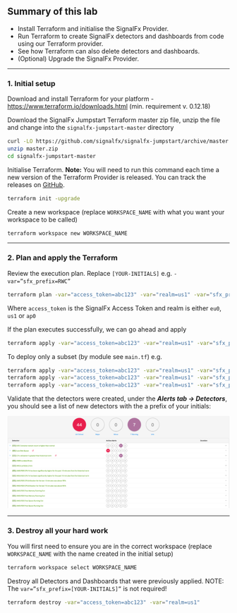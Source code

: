 ## Summary of this lab
* Install Terraform and initialise the SignalFx Provider.
* Run Terraform to create SignalFx detectors and dashboards from code using our Terraform provider.
* See how Terraform can also delete detectors and dashboards.
* (Optional) Upgrade the SignalFx Provider.
***
### 1. Initial setup
Download and install Terraform for your platform - https://www.terraform.io/downloads.html (min. requirement v. 0.12.18)

Download the SignalFx Jumpstart Terraform master zip file, unzip the file and change into the `signalfx-jumpstart-master` directory

``` bash
curl -LO https://github.com/signalfx/signalfx-jumpstart/archive/master.zip
unzip master.zip
cd signalfx-jumpstart-master
```

Initialise Terraform. **Note:** You will need to run this command each time a new version of the Terraform Provider is released. You can track the releases on [GitHub](https://github.com/terraform-providers/terraform-provider-signalfx/releases).

```bash
terraform init -upgrade
```

Create a new workspace (replace `WORKSPACE_NAME` with what you want your workspace to be called)

``` bash
terraform workspace new WORKSPACE_NAME
```

---

### 2. Plan and apply the Terraform
Review the execution plan. Replace `[YOUR-INITIALS]` e.g. `-var=”sfx_prefix=RWC”`

``` bash
terraform plan -var="access_token=abc123" -var="realm=us1" -var="sfx_prefix=[YOUR-INITIALS]"
```

Where `access_token` is the SignalFx Access Token and realm is either `eu0`, `us1` or `ap0`

If the plan executes successfully, we can go ahead and apply
``` bash
terraform apply -var="access_token=abc123" -var="realm=us1" -var="sfx_prefix=[YOUR-INITIALS]"
```

To deploy only a subset (by module see `main.tf`) e.g.
``` bash
terraform apply -var="access_token=abc123" -var="realm=us1" -var="sfx_prefix=[YOUR-INITIALS]" -target=module.aws
terraform apply -var="access_token=abc123" -var="realm=us1" -var="sfx_prefix=[YOUR-INITIALS]" - target=module.usage_dashboard
terraform apply -var="access_token=abc123" -var="realm=us1" -var="sfx_prefix=[YOUR-INITIALS]" -target=module.gcp
```

Validate that the detectors were created, under the _**Alerts tab → Detectors**_, you should see a list of new detectors with the a prefix of your initials:

![](../images/m1_l3-detectors.png)

---
### 3. Destroy all your hard work
You will first need to ensure you are in the correct workspace (replace `WORKSPACE_NAME` with the name created in the initial setup)

``` bash
terraform workspace select WORKSPACE_NAME
```

Destroy all Detectors and Dashboards that were previously applied. NOTE: The `var=”sfx_prefix=[YOUR-INITIALS]”` is not required!

``` bash
terraform destroy -var="access_token=abc123" -var="realm=us1"
```